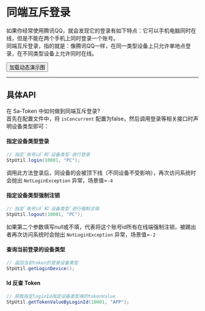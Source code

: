 # 同端互斥登录

如果你经常使用腾讯QQ，就会发现它的登录有如下特点：它可以手机电脑同时在线，但是不能在两个手机上同时登录一个账号。 <br/>
同端互斥登录，指的就是：像腾讯QQ一样，在同一类型设备上只允许单地点登录，在不同类型设备上允许同时在线。


<button class="show-img" img-src="https://oss.dev33.cn/sa-token/doc/g/g3--mutex-login.gif">加载动态演示图</button>

--- 

## 具体API

在 Sa-Token 中如何做到同端互斥登录? <br/>
首先在配置文件中，将 `isConcurrent` 配置为false，然后调用登录等相关接口时声明设备类型即可：


#### 指定设备类型登录
``` java
// 指定`账号id`和`设备类型`进行登录
StpUtil.login(10001, "PC");	
```
调用此方法登录后，同设备的会被顶下线（不同设备不受影响），再次访问系统时会抛出 `NotLoginException` 异常，场景值=`-4`


#### 指定设备类型强制注销
``` java
// 指定`账号id`和`设备类型`进行强制注销 
StpUtil.logout(10001, "PC");	
```
如果第二个参数填写null或不填，代表将这个账号id所有在线端强制注销，被踢出者再次访问系统时会抛出 `NotLoginException` 异常，场景值=`-2`


#### 查询当前登录的设备类型
``` java
// 返回当前token的登录设备类型
StpUtil.getLoginDevice();	
```


#### Id 反查 Token
``` java
// 获取指定loginId指定设备类型端的tokenValue 
StpUtil.getTokenValueByLoginId(10001, "APP");	
```

